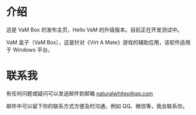 # 介绍
这是 VaM Box 的发布主页，Hello VaM 的升级版本。目前正在开发测试中。

VaM 盒子（VaM Box），这是针对《Virt A Mate》游戏的辅助应用，该软件适用于 Windows 平台。

# 联系我

有任何问题或疑问可以发送邮件到邮箱 naturalwhitex@qq.com

邮件中可以留下你的联系方式方便及时沟通，例如 QQ、微信等，我会联系你。
